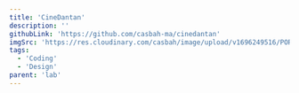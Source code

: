 ```yaml
---
title: 'CineDantan'
description: ''
githubLink: 'https://github.com/casbah-ma/cinedantan'
imgSrc: 'https://res.cloudinary.com/casbah/image/upload/v1696249516/PORTFOLIO/Capture_d_%C3%A9cran_2023-10-02_%C3%A0_14.24.23_nmxzqs.png'
tags:
  - 'Coding'
  - 'Design'
parent: 'lab'
---
```

